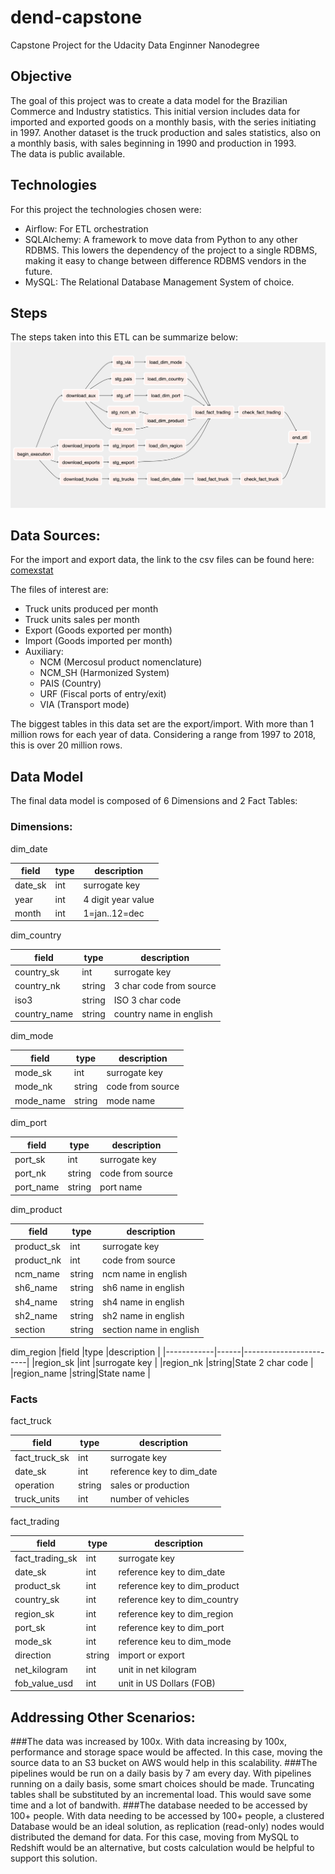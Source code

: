 # dend-capstone
Capstone Project for the Udacity Data Enginner Nanodegree

## Objective
The goal of this project was to create a data model for the Brazilian Commerce and Industry statistics. 
This initial version includes data for imported and exported goods on a monthly basis, 
with the series initiating in 1997. Another dataset is the truck production and sales statistics, also on a monthly basis,
with sales beginning in 1990 and production in 1993.<br>
The data is public available.

## Technologies
For this project the technologies chosen were:
- Airflow: For ETL orchestration
- SQLAlchemy: A framework to move data from Python to any other RDBMS. This lowers the dependency of the project to a 
single RDBMS, making it easy to change between difference RDBMS vendors in the future. 
- MySQL: The Relational Database Management System of choice.

## Steps
The steps taken into this ETL can be summarize below:
![ETL](https://github.com/lmeilibr/dend-capstone/blob/master/etl_flow.png "ETL Flow diagram")

## Data Sources:
For the import and export data, the link to the csv files can be found here:<br>
[comexstat](http://www.mdic.gov.br/balanca/bd/comexstat-bd)<br>

The files of interest are:
 - Truck units produced per month
 - Truck units sales per month
 - Export (Goods exported per month)
 - Import (Goods imported per month)
 - Auxiliary:
    - NCM (Mercosul product nomenclature)
    - NCM_SH (Harmonized System)
    - PAIS (Country)
    - URF (Fiscal ports of entry/exit)
    - VIA (Transport mode)
    
The biggest tables in this data set are the export/import. With more than 1 million rows for each year of data.
Considering a range from 1997 to 2018, this is over 20 million rows.
    
## Data Model
The final data model is composed of 6 Dimensions and 2 Fact Tables:
### Dimensions:

dim_date

|field  |type|description       |
|-------|----|------------------|
|date_sk|int |surrogate key     |
|year   |int |4 digit year value|
|month  |int |1=jan..12=dec     |

dim_country

|field       |type  |description             |
|------------|------|------------------------|
|country_sk  |int   |surrogate key           |
|country_nk  |string| 3 char code from source|
|iso3        |string| ISO 3 char code        |
|country_name|string|country name in english |

dim_mode

|field       |type  |description             |
|------------|------|------------------------|
|mode_sk     |int   |surrogate key           |
|mode_nk     |string|code from source        | 
|mode_name   |string|mode name               |

dim_port

|field       |type  |description             |
|------------|------|------------------------|
|port_sk     |int   |surrogate key           |
|port_nk     |string|code from source        |
|port_name   |string|port name               |

dim_product

|field       |type  |description             |
|------------|------|------------------------|
|product_sk  |int   |surrogate key           |
|product_nk  |int   |code from source        |
|ncm_name    |string|ncm name in english     |
|sh6_name    |string|sh6 name in english     |
|sh4_name    |string|sh4 name in english     |
|sh2_name    |string|sh2 name in english     |
|section     |string|section name in english |

dim_region
|field       |type  |description             |
|------------|------|------------------------|
|region_sk   |int   |surrogate key           |
|region_nk   |string|State 2 char code       |
|region_name |string|State name              |

### Facts

fact_truck

|field        |type  |description              |
|-------------|------|-------------------------|
|fact_truck_sk|int   |surrogate key            |
|date_sk      |int   |reference key to dim_date|
|operation    |string|sales or production      |
|truck_units  |int   |number of vehicles       |

fact_trading

|field          |type  |description                 |
|---------------|------|----------------------------|
|fact_trading_sk|int   |surrogate key               |
|date_sk        |int   |reference key to dim_date   |
|product_sk     |int   |reference key to dim_product|
|country_sk     |int   |reference key to dim_country|
|region_sk      |int   |reference key to dim_region |
|port_sk        |int   |reference key to dim_port   |
|mode_sk        |int   |reference keu to dim_mode   |
|direction      |string|import or export            |
|net_kilogram   |int   |unit in net kilogram        |
|fob_value_usd  |int   |unit in US Dollars (FOB)    |

## Addressing Other Scenarios:
###The data was increased by 100x.
With data increasing by 100x, performance and storage space would be affected. In this case, 
moving the source data to an S3 bucket on AWS would help in this scalability.
###The pipelines would be run on a daily basis by 7 am every day.
With pipelines running on a daily basis, some smart choices should be made. Truncating tables shall be 
substituted by an incremental load. This would save some time and a lot of bandwith.
###The database needed to be accessed by 100+ people.
With data needing to be accessed by 100+ people, a clustered Database would be an ideal solution, 
as replication (read-only) nodes would distributed the demand for data. For this case, moving from MySQL to Redshift 
would be an alternative, but costs calculation would be helpful to support this solution.


